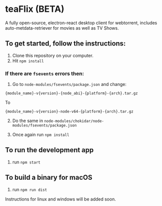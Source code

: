 # teaFlix (BETA)
A fully open-source, electron-react desktop client for webtorrent, includes auto-metdata-retriever for movies as well as TV Shows.



## To get started, follow the instructions:

1. Clone this repository on your computer.
2. Hit `npm install`

### If there are `fsevents` errors then:

1. Go to `node-modules/fsevents/package.json` and change:

```
{module_name}-v{version}-{node_abi}-{platform}-{arch}.tar.gz
```

To

```
{module_name}-v{version}-node-v64-{platform}-{arch}.tar.gz
```

2. Do the same in `node-modules/chokidar/node-modules/fsevents/package.json`

3. Once again run `npm install`

## To run the development app

1. run `npm start`

## To build a binary for macOS

1. run `npm run dist`

Instructions for linux and windows will be added soon.
